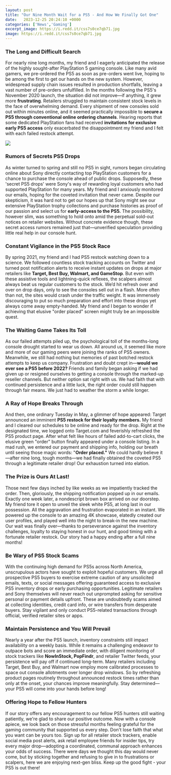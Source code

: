 ```yaml
---
layout: post
title: "Our Nine Month Wait for a PS5 - And How We Finally Got One"
date:   2023-12-25 20:24:10 +0000
categories: ['News','Gaming']
excerpt_image: https://i.redd.it/css7s0ce7qb71.jpg
image: https://i.redd.it/css7s0ce7qb71.jpg
---
```


### The Long and Difficult Search
For nearly nine long months, my friend and I eagerly anticipated the release of the highly sought-after PlayStation 5 gaming console. Like many avid gamers, we pre-ordered the PS5 as soon as pre-orders went live, hoping to be among the first to get our hands on the new system. However, widespread supply chain issues resulted in production shortfalls, leaving a vast number of pre-orders unfulfilled. 
In the months following the PS5's November 2020 launch, the situation did not improve—if anything, it grew more **frustrating**. Retailers struggled to maintain consistent stock levels in the face of overwhelming demand. Every shipment of new consoles sold out within minutes online, and it seemed practically impossible to **secure a PS5 through conventional online ordering channels**. Hearing reports that some dedicated PlayStation fans had received **invitations for exclusive early PS5 access** only exacerbated the disappointment my friend and I felt with each failed restock attempt. 

![](https://d1lss44hh2trtw.cloudfront.net/assets/article/2020/09/16/ps5-release-date-and-price-announced_feature.jpg)
### Rumors of Secrets PS5 Drops
As winter turned to spring and still no PS5 in sight, rumors began circulating online about Sony directly contacting top PlayStation customers for a chance to purchase the console ahead of public drops. Supposedly, these 'secret PS5 drops' were Sony's way of rewarding loyal customers who had supported PlayStation for many years. My friend and I anxiously monitored our emails, hoping for the coveted invitation that never came. 
Despite our skepticism, it was hard not to get our hopes up that Sony might see our extensive PlayStation trophy collections and purchase histories as proof of our passion and select us for **early-access to the PS5.** The possibility, however slim, was something to hold onto amid the perpetual sold-out notices on retailer websites. Without concrete evidence though, these secret access rumors remained just that—unverified speculation providing little real help in our console hunt.
### Constant Vigilance in the PS5 Stock Race  
By spring 2021, my friend and I had PS5 restock watching down to a science. We followed countless stock tracking accounts on Twitter and turned post notification alerts to receive instant updates on drops at major retailers like **Target, Best Buy, Walmart, and GameStop**. But even with these assistive tools and lightning-quick reflexes, the scalpers almost always beat us regular customers to the stock.
We’d hit refresh over and over on drop days, only to see the consoles sell out in a flash. More often than not, the sites would crash under the traffic weight. It was immensely discouraging to put so much preparation and effort into these drops yet always come away empty-handed. My friend and I began to wonder if achieving that elusive "order placed" screen might truly be an impossible quest.
### The Waiting Game Takes Its Toll
As our failed attempts piled up, the psychological toll of the months-long console drought started to wear us down. All around us, it seemed like more and more of our gaming peers were joining the ranks of PS5 owners. Meanwhile, we still had nothing but memories of past botched restock attempts to keep us company. Frustration and doubt crept in—**would we ever see a PS5 before 2022?**
Friends and family began asking if we had given up or resigned ourselves to getting a console through the marked-up reseller channels. But neither option sat right with us. We had faith that with continued persistence and a little luck, the right order could still happen through fair means. We just had to weather the storm a while longer.
### A Ray of Hope Breaks Through
And then, one ordinary Tuesday in May, a glimmer of hope appeared: Target announced an imminent **PS5 restock for their loyalty members.** My friend and I cleared our schedules to be online and ready for the drop. Right at the designated time, we logged onto Target.com and feverishly refreshed the PS5 product page.
After what felt like hours of failed add-to-cart clicks, the elusive green "order" button finally appeared under a console listing. In a mad rush, we entered our payment and shipping info, holding our breath until seeing those magic words: "**Order placed."** We could hardly believe it—after nine long, tough months—we had finally obtained the coveted PS5 through a legitimate retailer drop! Our exhaustion turned into elation.
### The Prize is Ours At Last!   
Those next few days inched by like weeks as we impatiently tracked the order. Then, gloriously, the shipping notification popped up in our emails. Exactly one week later, a nondescript brown box arrived on our doorstep. My friend tore it open to unveil the sleek white PS5, at long last in our possession.
All the aggravation and frustration evaporated in an instant. We powered up the console to an amazing 4K showcase, elatedly created our user profiles, and played well into the night to break-in the new machine. Our wait was finally over—thanks to perseverance against the inventory challenges, loyalty to staying honest in our hunt, and good timing with a fortunate retailer restock. Our story had a happy ending after a full nine months!
### Be Wary of PS5 Stock Scams
With the continuing high demand for PS5s across North America, unscrupulous actors have sought to exploit hopeful customers. We urge all prospective PS5 buyers to exercise extreme caution of any unsolicited emails, texts, or social messages offering guaranteed access to exclusive PS5 inventory drops or early purchasing opportunities. 
Legitimate retailers and Sony themselves will never reach out unprompted asking for sensitive personal or payment details upfront. These are undoubtedly scams aimed at collecting identities, credit card info, or wire transfers from desperate buyers. Stay vigilant and only conduct PS5-related transactions through official, verified retailer sites or apps.
### Maintain Persistence and You Will Prevail
Nearly a year after the PS5 launch, inventory constraints still impact availability on a weekly basis. While it remains a challenging endeavor to outpace bots and score an immediate order, with diligent monitoring of stock trackers like **NowInStock, PopFindr**, and retailer Twitter feeds, your persistence will pay off if continued long-term. 
Many retailers including Target, Best Buy, and Walmart now employ more calibrated processes to space out console allotments over longer drop windows. So by refreshing product pages routinely throughout announced restock times rather than only at the onset, your chances improve meaningfully. Stay determined—your PS5 will come into your hands before long!
### Offering Hope to Fellow Hunters
If our story offers any encouragement to our fellow PS5 hunters still waiting patiently, we're glad to share our positive outcome. Now with a console apiece, we look back on those stressful months feeling grateful for the gaming community that supported us every step. Don't lose faith that what you want can be yours too. 
Sign up for all retailer stock trackers, enable social media post alerts, ask retail employee friends for insider tips, try every major drop—adopting a coordinated, communal approach enhances your odds of success. There were days we thought this day would never come, but by sticking together and refusing to give in to frustrations or scalpers, here we are enjoying next-gen bliss. Keep up the good fight - your PS5 is out there!